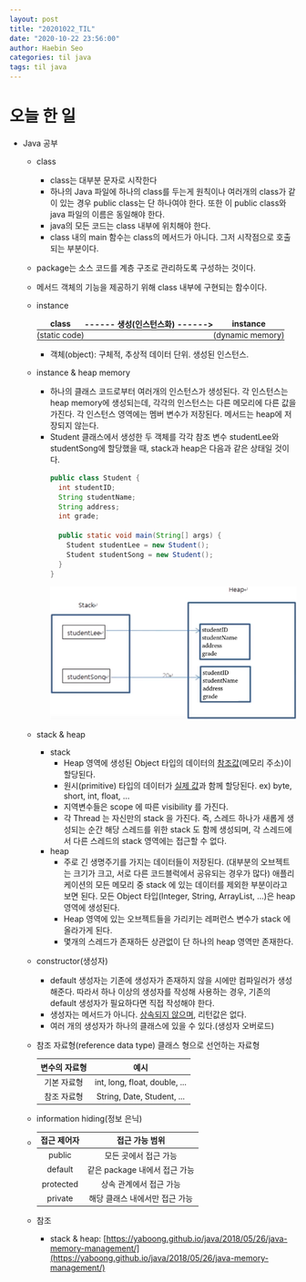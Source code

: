 ```yaml
---
layout: post
title: "20201022_TIL"
date: "2020-10-22 23:56:00"
author: Haebin Seo
categories: til java
tags: til java
---
```

# 오늘 한 일
- Java 공부
  - class
    - class는 대부분 문자로 시작한다
    - 하나의 Java 파일에 하나의 class를 두는게 원칙이나 여러개의 class가 같이 있는 경우 public class는 단 하나여야 한다. 또한 이 public class와 java 파일의 이름은 동일해야 한다.
    - java의 모든 코드는 class 내부에 위치해야 한다.
    - class 내의 main 함수는 class의 메서드가 아니다. 그저 시작점으로 호출되는 부분이다.
  - package는 소스 코드를 계층 구조로 관리하도록 구성하는 것이다.
  - 메서드
    객체의 기능을 제공하기 위해 class 내부에 구현되는 함수이다.
  - instance
    <div id="noBorder"></div>
  
    |     class     | ------ 생성(인스턴스화) ------> |     instance     |
    | :-----------: | :-----------------------------: | :--------------: |
    | (static code) |                                 | (dynamic memory) |

    <style>
      #noBorder+table th, #noBorder+table td {
        border: none;
        padding: 0;
      }
    </style>
    - 객체(object): 구체적, 추상적 데이터 단위. 생성된 인스턴스.
  - instance & heap memory
    - 하나의 클래스 코드로부터 여러개의 인스턴스가 생성된다. 각 인스턴스는 heap memory에 생성되는데, 각각의 인스턴스는 다른 메모리에 다른 값을 가진다. 각 인스턴스 영역에는 멤버 변수가 저장된다. 메서드는 heap에 저장되지 않는다.
    - Student 클래스에서 생성한 두 객체를 각각 참조 변수 studentLee와 studentSong에 할당했을 때, stack과 heap은 다음과 같은 상태일 것이다.
      ```java
      public class Student {
        int studentID;
        String studentName;
        String address;
        int grade;

        public static void main(String[] args) {
          Student studentLee = new Student();
          Student studentSong = new Student();
        }
      }
      ```
      ![instanceAndHeap](/assets/java/instanceAndHeap.png)
  - stack & heap
    - stack
      - Heap 영역에 생성된 Object 타입의 데이터의 <u>참조값</u>(메모리 주소)이 할당된다.
      - 원시(primitive) 타입의 데이터가 <u>실제 값</u>과 함께 할당된다. ex) byte, short, int, float, ...
      - 지역변수들은 scope 에 따른 visibility 를 가진다.
      - 각 Thread 는 자신만의 stack 을 가진다. 즉, 스레드 하나가 새롭게 생성되는 순간 해당 스레드를 위한 stack 도 함께 생성되며, 각 스레드에서 다른 스레드의 stack 영역에는 접근할 수 없다.
    - heap
      - 주로 긴 생명주기를 가지는 데이터들이 저장된다. (대부분의 오브젝트는 크기가 크고, 서로 다른 코드블럭에서 공유되는 경우가 많다) 
        애플리케이션의 모든 메모리 중 stack 에 있는 데이터를 제외한 부분이라고 보면 된다.
        모든 Object 타입(Integer, String, ArrayList, ...)은 heap 영역에 생성된다.
      - Heap 영역에 있는 오브젝트들을 가리키는 레퍼런스 변수가 stack 에 올라가게 된다.
      - 몇개의 스레드가 존재하든 상관없이 단 하나의 heap 영역만 존재한다.

  - constructor(생성자)
    - default 생성자는 기존에 생성자가 존재하지 않을 시에만 컴파일러가 생성해준다. 따라서 하나 이상의 생성자를 작성해 사용하는 경우, 기존의 default 생성자가 필요하다면 직접 작성해야 한다.
    - 생성자는 메서드가 아니다. <u>상속되지 않으며</u>, 리턴값은 없다.
    - 여러 개의 생성자가 하나의 클래스에 있을 수 있다.(생성자 오버로드)
  - 참조 자료형(reference data type)
    클래스 형으로 선언하는 자료형

    | 변수의 자료형 |             예시              |
    | :-----------: | :---------------------------: |
    |  기본 자료형  | int, long, float, double, ... |
    |  참조 자료형  |  String, Date, Student, ...   |
  - information hiding(정보 은닉)
  - 
    | 접근 제어자 |         접근 가능 범위         |
    | :---------: | :----------------------------: |
    |   public    |     모든 곳에서 접근 가능      |
    |   default   | 같은 package 내에서 접근 가능  |
    |  protected  |    상속 관계에서 접근 가능     |
    |   private   | 해당 클래스 내에서만 접근 가능 |

  - 참조
    - stack & heap: [https://yaboong.github.io/java/2018/05/26/java-memory-management/](https://yaboong.github.io/java/2018/05/26/java-memory-management/)